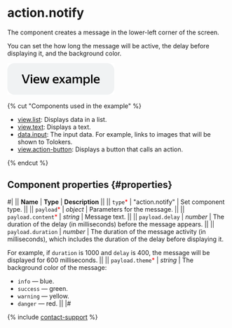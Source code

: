 # action.notify

The component creates a message in the lower-left corner of the screen.

You can set the how long the message will be active, the delay before displaying it, and the background color.

[![View example in the sandbox](../_images/buttons/view-example.svg)](https://ya.cc/t/n-FbOGzS4DZfHW)

{% cut "Components used in the example" %}

- [view.list](view.list.md): Displays data in a list.
- [view.text](view.text.md): Displays a text.
- [data.input](../operations/work-with-data.md): The input data. For example, links to images that will be shown to Tolokers.
- [view.action-button](view.action-button.md): Displays a button that calls an action.

{% endcut %}


## Component properties {#properties}

#|
|| **Name** | **Type** | **Description** ||
|| `type`<span style="color: red">\*</span> | "action.notify" | Set component type. ||
|| `payload`<span style="color: red">\*</span> | _object_ | Parameters for the message. ||
|| `payload.content`<span style="color: red">\*</span> | _string_ | Message text. ||
|| `payload.delay` | _number_ | The duration of the delay (in milliseconds) before the message appears. ||
|| `payload.duration` | _number_ | The duration of the message activity (in milliseconds), which includes the duration of the delay before displaying it.

For example, if `duration` is 1000 and `delay` is 400, the message will be displayed for 600 milliseconds. ||
|| `payload.theme`<span style="color: red">\*</span> | _string_ | The background color of the message:

- `info` — blue.
- `success` — green.
- `warning` — yellow.
- `danger` — red.
  ||
  |#

{% include [contact-support](../_includes/contact-support.md) %}
